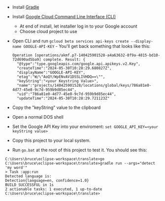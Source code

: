- Install [Gradle](https://gradle.org/install/)
- Install [Google Cloud Command Line Interface (CLI)](https://cloud.google.com/sdk/docs/install)
    - At end of install, let installer log in to your Google account
    - Choose cloud project to use
- Open CLI and run `gcloud beta services api-keys create --display-name GOOGLE-API-KEY`
      - You'll get back something that looks like this:
  
  ```
  Operation [operations/akmf.p7-140425901528-a4a63632-8f9a-4815-bd10-72d690ad5ba9] complete. Result: {
    "@type":"type.googleapis.com/google.api.apikeys.v2.Key",
    "createTime":"2024-05-30T10:28:29.680827Z",
    "displayName":"GOOGLE-API-KEY",
    "etag":"W/\"AoQY/WpENvAV1DSSLIVHDQ==\"",
    "keyString":"<your Keystring Value>",
    "name":"projects/140425901528/locations/global/keys/786a81e0-4d77-45e8-9c7d-959b9d85ec44",
    "uid":"786a81e0-4d77-45e8-9c7d-959b9d85ec44",
    "updateTime":"2024-05-30T10:28:29.721123Z"
- Copy the "keyString" value to the clipboard
- Open a normal DOS shell
- Set the Google API Key into your enviroment:  `set GOOGLE_API_KEY=<your keyString value>`
- Copy this project to your local system.
- Run `go.bat` at the root of this project to test it.  You should see this:
```
C:\Users\bruce\eclipse-workspace\translate>go
C:\Users\bruce\eclipse-workspace\translate>gradle run --args="detect 'my word'"
> Task :app:run
Detected language is:
Detection{language=en, confidence=1.0}
BUILD SUCCESSFUL in 1s
2 actionable tasks: 1 executed, 1 up-to-date
C:\Users\bruce\eclipse-workspace\translate>
```


